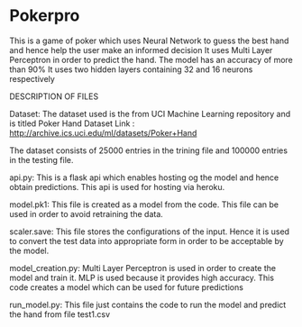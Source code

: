 # Pokerpro
This is a game of poker which uses Neural Network to guess the best hand and hence help the user make an informed decision
It uses Multi Layer Perceptron in order to predict the hand. 
The model has an accuracy of more than 90%
It uses two hidden layers containing 32 and 16 neurons respectively




DESCRIPTION OF FILES

Dataset: 
The dataset used is the from UCI Machine Learning repository and is titled Poker Hand Dataset
Link : http://archive.ics.uci.edu/ml/datasets/Poker+Hand

The dataset consists of 25000 entries in the trining file and 100000 entries in the testing file.


api.py: 
This is a flask api which enables hosting og the model and hence obtain predictions.
This api is used for hosting via heroku.

model.pk1: 
This file is created as a model from the code.
This file can be used in order to avoid retraining the data.

scaler.save: 
This file stores the configurations of the input.
Hence it is used to convert the test data into appropriate form in order to be acceptable by the model.


model_creation.py: 
Multi Layer Perceptron is used in order to create the model and train it.
MLP is used because it provides high accuracy.
This code creates a model which can be used for future predictions

run_model.py: 
This file just contains the code to run the model and predict the hand from file test1.csv
